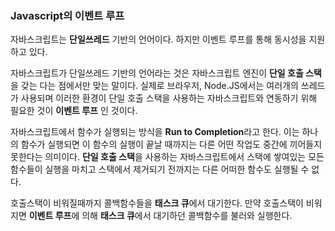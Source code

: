 ### Javascript의 이벤트 루프

자바스크립트는 **단일쓰레드** 기반의 언어이다. 하지만 이벤트 루프를 통해 동시성을 지원하고 있다.

자바스크립트가 단일쓰레드 기반의 언어라는 것은 자바스크립트 엔진이 **단일 호출 스택**을 갖는 다는 점에서만 맞는 말이다.
실제로 브라우저, Node.JS에서는 여러개의 쓰레드가 사용되며 이러한 환경이 단일 호출 스택을 사용하는 자바스크립트와 연동하기 위해 필요한 것이 **이벤트 루프** 인 것이다. 


자바스크립트에서 함수가 실행되는 방식을 **Run to Completion**라고 한다. 이는 하나의 함수가 실행되면 이 함수의 실행이 끝날 때까지는 다른 어떤 작업도 중간에 끼어들지 못한다는 의미이다. **단일 호출 스택**을 사용하는 자바스크립트에서 스택에 쌓여있는 모든 함수들이 실행을 마치고 스택에서 제거되기 전까지는 다른 어떠한 함수도 실행될 수 없다. 

호출스택이 비워질때까지 콜백함수들을 **태스크 큐**에서 대기한다. 만약 호출스택이 비워지면 **이벤트 루프**에 의해 
**태스크 큐**에서 대기하던 콜백함수를 불러와 실행한다.